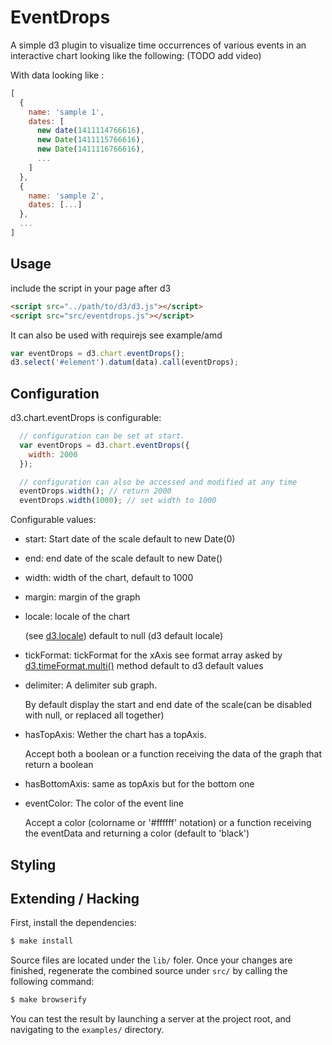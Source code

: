 EventDrops
==========

A simple d3 plugin to visualize time occurrences of various events in an interactive chart looking like the following:
(TODO add video)

With data looking like :
```js
[
  {
    name: 'sample 1',
    dates: [
      new date(1411114766616),
      new Date(1411115766616),
      new Date(1411116766616),
      ...
    ]
  },
  {
    name: 'sample 2',
    dates: [...]
  },
  ...
]
```

## Usage

include the script in your page after d3

```html
<script src="../path/to/d3/d3.js"></script>
<script src="src/eventdrops.js"></script>
```

It can also be used with requirejs see example/amd

```js
var eventDrops = d3.chart.eventDrops();
d3.select('#element').datum(data).call(eventDrops);
```

## Configuration

d3.chart.eventDrops is configurable:
```js
  // configuration can be set at start.
  var eventDrops = d3.chart.eventDrops({
    width: 2000
  });

  // configuration can also be accessed and modified at any time
  eventDrops.width(); // return 2000
  eventDrops.width(1000); // set width to 1000
```

Configurable values:

  - start: Start date of the scale default to new Date(0)

  - end: end date of the scale default to new Date()

  - width: width of the chart, default to 1000

  - margin: margin of the graph

  - locale: locale of the chart

    (see [d3.locale](https://github.com/mbostock/d3/wiki/Localization#locale))
    default to null (d3 default locale)

  - tickFormat: tickFormat for the xAxis
    see format array asked by [d3.timeFormat.multi()](https://github.com/mbostock/d3/wiki/Time-Formatting#format_multi) method
    default to d3 default values

  - delimiter: A delimiter sub graph.

    By default display the start and end date of the scale(can be disabled with null, or replaced all together)

  - hasTopAxis: Wether the chart has a topAxis.

    Accept both a boolean or a function receiving the data of the graph that return a boolean
  - hasBottomAxis: same as topAxis but for the bottom one

  - eventColor: The color of the event line

    Accept a color (colorname or '#ffffff' notation) or a function receiving the eventData and returning a color (default to 'black')

## Styling

## Extending / Hacking

First, install the dependencies:

```sh
$ make install
```

Source files are located under the `lib/` foler. Once your changes are finished, regenerate the combined source under `src/` by calling the following command:

```sh
$ make browserify
```

You can test the result by launching a server at the project root, and navigating to the `examples/` directory.
